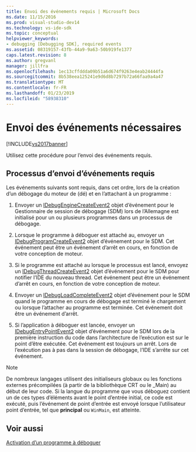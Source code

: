 ```yaml
---
title: Envoi des événements requis | Microsoft Docs
ms.date: 11/15/2016
ms.prod: visual-studio-dev14
ms.technology: vs-ide-sdk
ms.topic: conceptual
helpviewer_keywords:
- debugging [Debugging SDK], required events
ms.assetid: 08319157-43fb-44a9-9a63-50b919fe1377
caps.latest.revision: 8
ms.author: gregvanl
manager: jillfra
ms.openlocfilehash: 1ec13cffddda09b51a6d674f9263e4eab24444fa
ms.sourcegitcommit: 8b538eea125241e9d6d8b7297b72a66faa9a4a47
ms.translationtype: MT
ms.contentlocale: fr-FR
ms.lasthandoff: 01/23/2019
ms.locfileid: "58938310"
---
```

# <a name="sending-the-required-events"></a>Envoi des événements nécessaires
[!INCLUDE[vs2017banner](../../includes/vs2017banner.md)]

Utilisez cette procédure pour l’envoi des événements requis.  
  
## <a name="process-for-sending-required-events"></a>Processus d’envoi d’événements requis  
 Les événements suivants sont requis, dans cet ordre, lors de la création d’un débogage du moteur de (dé) et en l’attachant à un programme :  
  
1.  Envoyer un [IDebugEngineCreateEvent2](../../extensibility/debugger/reference/idebugenginecreateevent2.md) objet d’événement pour le Gestionnaire de session de débogage (SDM) lors de l’Allemagne est initialisé pour un ou plusieurs programmes dans un processus de débogage.  
  
2.  Lorsque le programme à déboguer est attaché au, envoyer un [IDebugProgramCreateEvent2](../../extensibility/debugger/reference/idebugprogramcreateevent2.md) objet d’événement pour le SDM. Cet événement peut être un événement d’arrêt en cours, en fonction de votre conception de moteur.  
  
3.  Si le programme est attaché au lorsque le processus est lancé, envoyez un [IDebugThreadCreateEvent2](../../extensibility/debugger/reference/idebugthreadcreateevent2.md) objet d’événement pour le SDM pour notifier l’IDE du nouveau thread. Cet événement peut être un événement d’arrêt en cours, en fonction de votre conception de moteur.  
  
4.  Envoyer un [IDebugLoadCompleteEvent2](../../extensibility/debugger/reference/idebugloadcompleteevent2.md) objet d’événement pour le SDM quand le programme en cours de débogage est terminé le chargement ou lorsque l’attacher au programme est terminée. Cet événement doit être un événement d’arrêt.  
  
5.  Si l’application à déboguer est lancée, envoyer un [IDebugEntryPointEvent2](../../extensibility/debugger/reference/idebugentrypointevent2.md) objet d’événement pour le SDM lors de la première instruction du code dans l’architecture de l’exécution est sur le point d’être exécutée. Cet événement est toujours un arrêt. Lors de l’exécution pas à pas dans la session de débogage, l’IDE s’arrête sur cet événement.  
  
> [!NOTE]
>  De nombreux langages utilisent des initialiseurs globaux ou les fonctions externes précompilées (à partir de la bibliothèque CRT ou le _Main) au début de leur code. Si la langue du programme que vous déboguez contient un de ces types d’éléments avant le point d’entrée initial, ce code est exécuté, puis l’événement de point d’entrée est envoyé lorsque l’utilisateur point d’entrée, tel que **principal** ou `WinMain`, est atteinte.  
  
## <a name="see-also"></a>Voir aussi  
 [Activation d’un programme à déboguer](../../extensibility/debugger/enabling-a-program-to-be-debugged.md)
